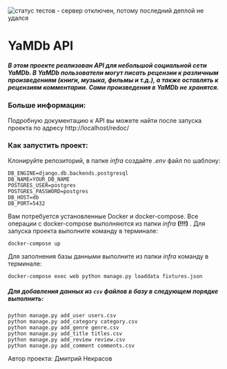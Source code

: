 ![статус тестов](https://github.com/4uku/yamdb_final/actions/workflows/yamdb_workflow.yml/badge.svg) - сервер отключен, потому последний деплой не удался

# YaMDb API


##### В этом проекте реализован API для небольшой социальной сети YaMDb. В YaMDb пользователи могут писать рецензии к различным произведениям (книги, музыка, фильмы и т.д.), а также оставлять к рецензиям комментарии. Сами произведения в YaMDb не хранятся.
### Больше информации:
Подробную документацию к API вы можете найти после запуска проекта по адресу http://localhost/redoc/
### Как запустить проект:
Клонируйте репозиторий, в папке *infra* создайте *.env* файл по шаблону:

    DB_ENGINE=django.db.backends.postgresql
    DB_NAME=YOUR_DB_NAME
    POSTGRES_USER=postgres
    POSTGRES_PASSWORD=postgres
    DB_HOST=db
    DB_PORT=5432
Вам потребуется установленные Docker и docker-compose. Все операции с docker-compose выполняются из папки *infra* **(!!!)** . Для запуска проекта выполните команду в терминале:

    docker-compose up
Для заполнения базы данными выполните из папки *infra* команду в терминале:

    docker-compose exec web python manage.py loaddata fixtures.json
##### Для добавления данных из ```csv``` файлов в базу в следующем порядке выполнить:
```
python manage.py add_user users.csv
python manage.py add_category category.csv
python manage.py add_genre genre.csv
python manage.py add_title titles.csv
python manage.py add_review review.csv
python manage.py add_comment comments.csv

```
Автор проекта: Дмитрий Некрасов

